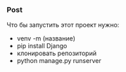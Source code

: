 ### Post
Что бы запустить этот проект нужно:
 - venv -m (название)
 - pip install Django
 - клонировать репозиторий 
 - python manage.py runserver

